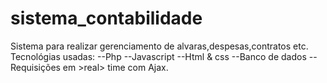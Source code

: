 # sistema_contabilidade
Sistema para realizar gerenciamento de alvaras,despesas,contratos etc.
Tecnológias usadas:
--Php
--Javascript
--Html & css
--Banco de dados
--Requisições em >real> time com Ajax.
